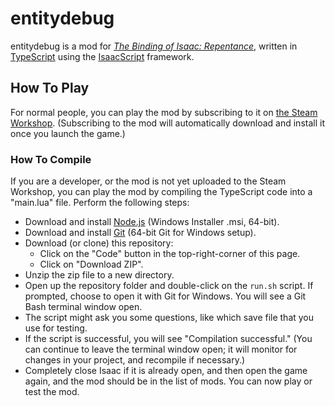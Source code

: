 # entitydebug

entitydebug is a mod for _[The Binding of Isaac: Repentance](https://store.steampowered.com/app/1426300/The_Binding_of_Isaac_Repentance/)_, written in [TypeScript](https://www.typescriptlang.org/) using the [IsaacScript](https://isaacscript.github.io/) framework.

## How To Play

For normal people, you can play the mod by subscribing to it on [the Steam Workshop](https://steamcommunity.com/app/250900/workshop/). (Subscribing to the mod will automatically download and install it once you launch the game.)

### How To Compile

If you are a developer, or the mod is not yet uploaded to the Steam Workshop, you can play the mod by compiling the TypeScript code into a "main.lua" file. Perform the following steps:

- Download and install [Node.js](https://nodejs.org/en/download/) (Windows Installer .msi, 64-bit).
- Download and install [Git](https://git-scm.com/download/win) (64-bit Git for Windows setup).
- Download (or clone) this repository:
  - Click on the "Code" button in the top-right-corner of this page.
  - Click on "Download ZIP".
- Unzip the zip file to a new directory.
- Open up the repository folder and double-click on the `run.sh` script. If prompted, choose to open it with Git for Windows. You will see a Git Bash terminal window open.
- The script might ask you some questions, like which save file that you use for testing.
- If the script is successful, you will see "Compilation successful." (You can continue to leave the terminal window open; it will monitor for changes in your project, and recompile if necessary.)
- Completely close Isaac if it is already open, and then open the game again, and the mod should be in the list of mods. You can now play or test the mod.
